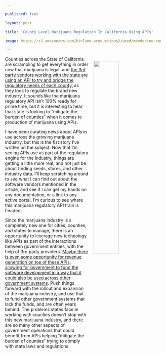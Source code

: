 ---
published: true
layout: post
title: 'County Level Marijuana Regulation In California Using APIs'
image: https://s3.amazonaws.com/kinlane-productions2/weed/mendocino-county-split-from-state-on-cannabis+track-and-trace.png
---

<p><a href="http://www.ukiahdailyjournal.com/article/NP/20170810/NEWS/170819962"><img src="https://s3.amazonaws.com/kinlane-productions2/weed/mendocino-county-split-from-state-on-cannabis+track-and-trace.png" align="right" width="40%" style="padding: 15px;" /></a>
<p>Counties across the State of California are scrambling to get everything in order now that marijuana is legal, and <a href="http://www.ukiahdailyjournal.com/article/NP/20170810/NEWS/170819962">the 3rd party vendors working with the state are using an API to try and bridge the regulatory needs of each county,</a> as they look to regulate the brand new industry. It sounds like the marijuana regulatory API isn’t 100% ready for prime time, but it is interesting to hear that state is looking to “mitigate the burden of counties” when it comes to production of marijuana using APIs.

<p>I have been curating news about APIs in use across the growing marijuana industry, but this is the fist story I’ve written on the subject. Now that I’m seeing APIs use as part of the regulatory engine for the industry, things are getting a little more real, and not just be about finding seeds, stores, and other industry data. I’ll keep scratching around to see what I can find out about the software vendors mentioned in the article, and see if I can get my hands on any documentation, or a link to any active portal. I’m curious to see where this marijuana regulatory API train is headed.

<p>Since the marijuana industry is a completely new one for cities, counties, and states to manage, there is an opportunity to leverage new technology like APIs as part of the interactions between government entities, with the help of 3rd party providers. <a href="https://apievangelist.com/2017/05/05/taxation-on-public-data-via-the-api-management-layer/">Maybe there is even some opportunity for revenue generation on top of these APIs, allowing for government to fund the software development in a way that it could also be used across other government systems</a>. Push things forward with the rollout and expansion of the marijuana industry, and use that to fund other government systems that lack the funds, and are often years behind. The problems states face in working with counties doesn’t stop with this new marijuana industry, and there are so many other aspects of government operations that could benefit from APIs helping “mitigate the burden of counties” trying to comply with state laws and regulations.


